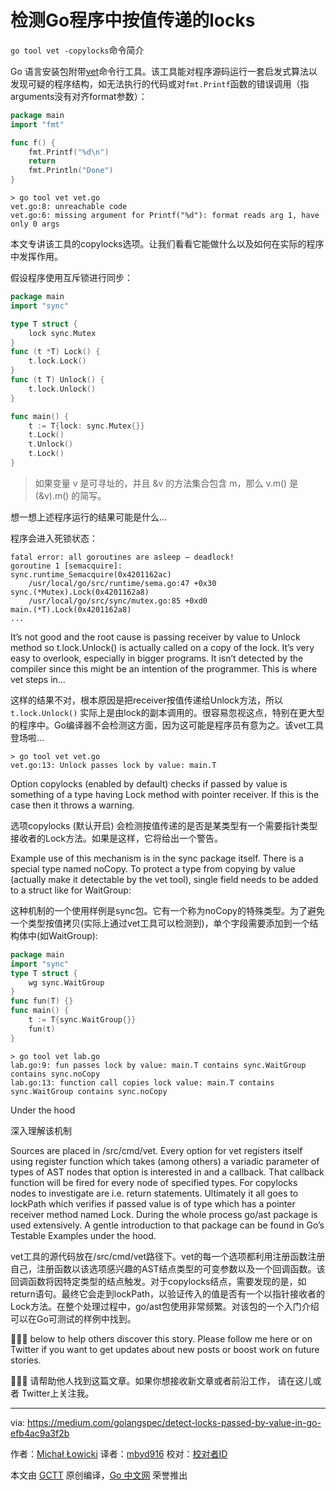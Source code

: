 # 检测Go程序中按值传递的locks

`go tool vet -copylocks`命令简介

Go 语言安装包附带[vet](https://golang.org/cmd/vet/)命令行工具。该工具能对程序源码运行一套启发式算法以发现可疑的程序结构，如无法执行的代码或对```fmt.Printf```函数的错误调用（指arguments没有对齐format参数）：

```go
package main
import "fmt"

func f() {
    fmt.Printf("%d\n")
    return
    fmt.Println("Done")
}
```
```
> go tool vet vet.go
vet.go:8: unreachable code
vet.go:6: missing argument for Printf("%d"): format reads arg 1, have only 0 args
```

本文专讲该工具的copylocks选项。让我们看看它能做什么以及如何在实际的程序中发挥作用。

假设程序使用互斥锁进行同步：

```go
package main
import "sync"

type T struct {
    lock sync.Mutex
}
func (t *T) Lock() {
    t.lock.Lock()
}
func (t T) Unlock() {
    t.lock.Unlock()
}

func main() {
    t := T{lock: sync.Mutex{}}
    t.Lock()
    t.Unlock()
    t.Lock()
}
```

> 如果变量 v 是可寻址的，并且 &v 的方法集合包含 m，那么 v.m() 是 (&v).m() 的简写。

想一想上述程序运行的结果可能是什么...

程序会进入死锁状态：

```
fatal error: all goroutines are asleep — deadlock!
goroutine 1 [semacquire]:
sync.runtime_Semacquire(0x4201162ac)
    /usr/local/go/src/runtime/sema.go:47 +0x30
sync.(*Mutex).Lock(0x4201162a8)
    /usr/local/go/src/sync/mutex.go:85 +0xd0
main.(*T).Lock(0x4201162a8)
...
```

It’s not good and the root cause is passing receiver by value to Unlock method so t.lock.Unlock() is actually called on a copy of the lock. It’s very easy to overlook, especially in bigger programs. It isn’t detected by the compiler since this might be an intention of the programmer. This is where vet steps in…

这样的结果不对，根本原因是把receiver按值传递给Unlock方法，所以 ```t.lock.Unlock()``` 实际上是由lock的副本调用的。很容易忽视这点，特别在更大型的程序中。Go编译器不会检测这方面，因为这可能是程序员有意为之。该vet工具登场啦...

```
> go tool vet vet.go
vet.go:13: Unlock passes lock by value: main.T
```

Option copylocks (enabled by default) checks if passed by value is something of a type having Lock method with pointer receiver. If this is the case then it throws a warning.

选项copylocks (默认开启) 会检测按值传递的是否是某类型有一个需要指针类型接收者的Lock方法。如果是这样，它将给出一个警告。

Example use of this mechanism is in the sync package itself. There is a special type named noCopy. To protect a type from copying by value (actually make it detectable by the vet tool), single field needs to be added to a struct like for WaitGroup:

这种机制的一个使用样例是sync包。它有一个称为noCopy的特殊类型。为了避免一个类型按值拷贝(实际上通过vet工具可以检测到)，单个字段需要添加到一个结构体中(如WaitGroup):

```go
package main
import "sync"
type T struct {
    wg sync.WaitGroup
}
func fun(T) {}
func main() {
    t := T{sync.WaitGroup{}}
    fun(t)
}
```

```
> go tool vet lab.go
lab.go:9: fun passes lock by value: main.T contains sync.WaitGroup contains sync.noCopy
lab.go:13: function call copies lock value: main.T contains sync.WaitGroup contains sync.noCopy
```

Under the hood

深入理解该机制


Sources are placed in /src/cmd/vet. Every option for vet registers itself using register function which takes (among others) a variadic parameter of types of AST nodes that option is interested in and a callback. That callback function will be fired for every node of specified types. For copylocks nodes to investigate are i.e. return statements. Ultimately it all goes to lockPath which verifies if passed value is of type which has a pointer receiver method named Lock. During the whole process go/ast package is used extensively. A gentle introduction to that package can be found in Go’s Testable Examples under the hood.

vet工具的源代码放在/src/cmd/vet路径下。vet的每一个选项都利用注册函数注册自己，注册函数以该选项感兴趣的AST结点类型的可变参数以及一个回调函数。该回调函数将因特定类型的结点触发。对于copylocks结点，需要发现的是，如 return语句。最终它会走到lockPath，以验证传入的值是否有一个以指针接收者的Lock方法。在整个处理过程中，go/ast包使用非常频繁。对该包的一个入门介绍可以在Go可测试的样例中找到。


👏👏👏 below to help others discover this story. Please follow me here or on Twitter if you want to get updates about new posts or boost work on future stories.


👏👏👏 请帮助他人找到这篇文章。如果你想接收新文章或者前沿工作， 请在这儿或者 Twitter上关注我。


----------------

via: https://medium.com/golangspec/detect-locks-passed-by-value-in-go-efb4ac9a3f2b

作者：[Michał Łowicki](https://medium.com/@mlowicki)
译者：[mbyd916](https://github.com/mbyd916)
校对：[校对者ID](https://github.com/校对者ID)

本文由 [GCTT](https://github.com/studygolang/GCTT) 原创编译，[Go 中文网](https://studygolang.com/) 荣誉推出
